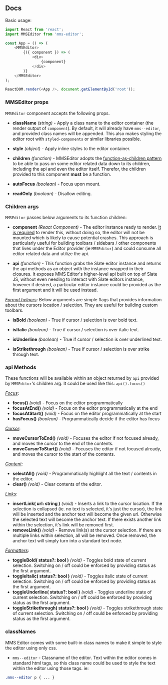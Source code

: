 ## Docs

Basic usage:

```javascript
import React from 'react';
import MMSEditor from 'mms-editor';

const App = () => (
	<MMSEditor>
		{({ component }) => (
			<div>
				{component}
			</div>
		)}
	</MMSEditor>
);

ReactDOM.render(<App />, document.getElementById('root'));
```

### MMSEditor props

`MMSEditor` component accepts the following props.

* **className** *(string)* - Apply a class name to the editor container (the render output of `component`). By default, it will already have `mms--editor`, and provided class names will be appended. This also makes styling the editor root with `styled-components` or similar libraries possible.

* **style** *(object)* - Apply inline styles to the editor container.

* **children** *(function)* - MMSEditor adopts the [function-as-children pattern](https://reactjs.org/docs/jsx-in-depth.html#functions-as-children) to be able to pass on some editor related data down to its children, including the api and even the editor itself. Therefor, the children provided to this component **must** be a function.

* **autoFocus** *(boolean)* - Focus upon mount.

* **readOnly** *(boolean)* - Disallow editing.

### Children args

`MMSEditor` passes below arguments to its function children:

* **component** *(React Component)* - The editor instance ready to render. <u>It is required</u> to render this, without doing so, the editor will not be mounted which is likely to cause potential crashes. This approach is particularly useful for building toolbars / sidebars / other components that lives under the Editor provider (ie `MMSEditor`) and could consume all editor related data and utilize the api.

* **api** *(function)* - This function grabs the Slate editor instance and returns the api methods as an object with the instance wrapped in their closures. It exposes MMS Editor's higher-level api built on top of Slate JS, without even needing to interact with Slate editors instance, however if desired, a particular editor instance could be provided as the first argument and it will be used instead.

*<u>Format helpers</u>*: Below arguments are simple flags that provides information about the cursors location / selection. They are useful for building custom toolbars.

* **isBold** *(boolean)* - True if cursor / selection is over bold text.

* **isItalic** *(boolean)* - True if cursor / selection is over italic text.

* **isUnderline** *(boolean)* - True if cursor / selection is over underlined text.

* **isStrikethrough** *(boolean)* - True if cursor / selection is over strike through text.

### api Methods

These functions will be available within an object returned by `api` provided by `MMSEditor`'s children arg. It could be used like this: `api().focus()`

<u>*Focus*</u>:
* **focus()** *(void)* - Focus on the editor programmatically
* **focusAtEnd()** *(void)* - Focus on the editor programmatically at the end
* **focusAtStart()** *(void)* - Focus on the editor programmatically at the start
* **hasFocus()** *(boolean)* - Programmatically decide if the editor has focus

<u>*Cursor*</u>:
* **moveCursorToEnd()** *(void)* - Focuses the editor if not focused already, and moves the cursor to the end of the contents.
* **moveCursorToStart()** *(void)* - Focuses the editor if not focused already, and moves the cursor to the start of the contents.

<u>*Content*</u>:
* **selectAll()** *(void)* - Programmatically highlight all the text / contents in the editor.
* **clear()** *(void)* - Clear contents of the editor.

<u>*Links*</u>:
* **insertLink( url: string )** *(void)* - Inserts a link to the cursor location. If the selection is collapsed (ie. no text is selected, it's just the cursor), the link will be inserted and the anchor text will become the given url. Otherwise the selected text will become the anchor text. If there exists another link within the selection, it's link will be removed first.
* **removeLink()** *(void)* - Remove link(s) at the cursor selection. If there are multiple links within selection, all will be removed. Once removed, the anchor text will simply turn into a standard text node.

<u>*Formatters*</u>:
* **toggleBold( status?: bool )** *(void)* - Toggles bold state of current selection. Switching on / off could be enforced by providing status as the first argument.
* **toggleItalic( status?: bool )** *(void)* - Toggles italic state of current selection. Switching on / off could be enforced by providing status as the first argument.
* **toggleUnderline( status?: bool )** *(void)* - Toggles underline state of current selection. Switching on / off could be enforced by providing status as the first argument.
* **toggleStrikethrough( status?: bool )** *(void)* - Toggles strikethrough state of current selection. Switching on / off could be enforced by providing status as the first argument.

### classNames

MMS Editor comes with some built-in class names to make it simple to style the editor using only css.

* `mms--editor` - Classname of the editor. Text within the editor comes in standard html tags, so this class name could be used to style the text within the editor using those tags. ie:

```css
.mms--editor p { ... }
```

